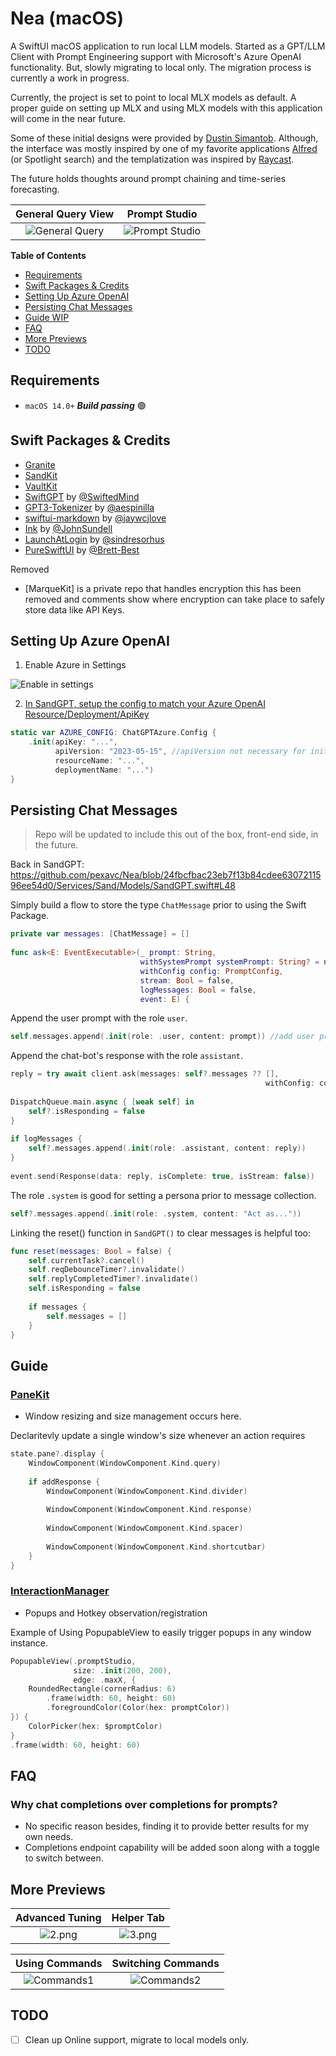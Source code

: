 # Nea (macOS)

A SwiftUI macOS application to run local LLM models. Started as a GPT/LLM Client with Prompt Engineering support with Microsoft's Azure OpenAI functionality. But, slowly migrating to local only. The migration process is currently a work in progress.

Currently, the project is set to point to local MLX models as default. A proper guide on setting up MLX and using MLX models with this application will come in the near future.

Some of these initial designs were provided by [Dustin Simantob](https://www.linkedin.com/in/dustinsimantob). Although, the interface was mostly inspired by one of my favorite applications [Alfred](https://en.wikipedia.org/wiki/Alfred_(software)) (or Spotlight search) and the templatization was inspired by [Raycast](https://www.raycast.com).

The future holds thoughts around prompt chaining and time-series forecasting.

General Query View           |  Prompt Studio
:-------------------------:|:-------------------------:
![General Query](https://stoic-static-files.s3.us-west-1.amazonaws.com/neatia/demos/simple_query.gif)  | ![Prompt Studio](https://stoic-static-files.s3.us-west-1.amazonaws.com/neatia/demos/prompt_creation.gif)

**Table of Contents**
- [Requirements](#requirements)
- [Swift Packages & Credits](#swift-packages-&-credits)
- [Setting Up Azure OpenAI](#setting-up-azure-openai)
- [Persisting Chat Messages](#persisting-chat-messages)
- [Guide WIP](#guide)
- [FAQ](#FAQ)
- [More Previews](#more-previews)
- [TODO](#TODO)

## Requirements

- `macOS 14.0+`  ***Build passing*** 🟢

## Swift Packages & Credits

- [Granite](https://github.com/riteshpakala/Granite)
- [SandKit](https://github.com/riteshpakala/SandKit)
- [VaultKit](https://github.com/pexavc/VaultKit)
- [SwiftGPT](https://github.com/SwiftedMind/GPTSwift) by [@SwiftedMind](https://github.com/SwiftedMind)
- [GPT3-Tokenizer](https://github.com/aespinilla/GPT3-Tokenizer) by [@aespinilla](https://github.com/aespinilla)
- [swiftui-markdown](https://github.com/jaywcjlove/swiftui-markdown) by [@jaywcjlove](https://github.com/jaywcjlove)
- [Ink](https://github.com/JohnSundell/Ink) by [@JohnSundell](https://github.com/JohnSundell)
- [LaunchAtLogin](https://github.com/sindresorhus/LaunchAtLogin) by [@sindresorhus](https://github.com/sindresorhus)
- [PureSwiftUI](https://github.com/CodeSlicing/pure-swift-ui) by [@Brett-Best](https://github.com/Brett-Best)

Removed
- [MarqueKit] is a private repo that handles encryption this has been removed and comments show where encryption can take place to safely store data like API Keys. 

## Setting Up Azure OpenAI
1. Enable Azure in Settings

![Enable in settings](README_Assets/5.png)

2. [In SandGPT, setup the config to match your Azure OpenAI Resource/Deployment/ApiKey](https://github.com/pexavc/Nea/tree/main/Services/Sand/Client/SandGPT.swift#L36-L40)

```swift
static var AZURE_CONFIG: ChatGPTAzure.Config {
    .init(apiKey: "...",
          apiVersion: "2023-05-15", //apiVersion not necessary for initialization
          resourceName: "...",
          deploymentName: "...")
}
```

## Persisting Chat Messages
> Repo will be updated to include this out of the box, front-end side, in the future.

Back in SandGPT: 
https://github.com/pexavc/Nea/blob/24fbcfbac23eb7f13b84cdee6307211596ee54d0/Services/Sand/Models/SandGPT.swift#L48

Simply build a flow to store the type `ChatMessage` prior to using the Swift Package.

```swift
private var messages: [ChatMessage] = []
    
func ask<E: EventExecutable>(_ prompt: String,
                             withSystemPrompt systemPrompt: String? = nil,
                             withConfig config: PromptConfig,
                             stream: Bool = false,
                             logMessages: Bool = false,
                             event: E) {
```

Append the user prompt with the role `user`.

```swift
self.messages.append(.init(role: .user, content: prompt)) //add user prompt
```

Append the chat-bot's response with the role `assistant`.
```swift
reply = try await client.ask(messages: self?.messages ?? [],
                                                         withConfig: config)
                            
DispatchQueue.main.async { [weak self] in
    self?.isResponding = false
}
    
if logMessages {
    self?.messages.append(.init(role: .assistant, content: reply))
}
    
event.send(Response(data: reply, isComplete: true, isStream: false))
```

The role `.system` is good for setting a persona prior to message collection.

```swift
self?.messages.append(.init(role: .system, content: "Act as..."))
```

Linking the reset() function in `SandGPT()` to clear messages is helpful too:

```swift
func reset(messages: Bool = false) {
    self.currentTask?.cancel()
    self.reqDebounceTimer?.invalidate()
    self.replyCompletedTimer?.invalidate()
    self.isResponding = false
    
    if messages {
        self.messages = []
    }
}
```    
                           

## Guide

### [PaneKit](https://github.com/pexavc/Nea/tree/main/Services/Environment/Models/PaneKit)
- Window resizing and size management occurs here.

Declaritevly update a single window's size whenever an action requires 

```swift
state.pane?.display {
    WindowComponent(WindowComponent.Kind.query)
    
    if addResponse {
        WindowComponent(WindowComponent.Kind.divider)
        
        WindowComponent(WindowComponent.Kind.response)
        
        WindowComponent(WindowComponent.Kind.spacer)
        
        WindowComponent(WindowComponent.Kind.shortcutbar)
    }
}
```

### [InteractionManager](https://github.com/pexavc/Nea/blob/main/Services/Environment/Models/InteractionManager.swift)
- Popups and Hotkey observation/registration

Example of Using PopupableView to easily trigger popups in any window instance.

```swift
PopupableView(.promptStudio,
              size: .init(200, 200),
              edge: .maxX, {
    RoundedRectangle(cornerRadius: 6)
        .frame(width: 60, height: 60)
        .foregroundColor(Color(hex: promptColor))
}) {
    ColorPicker(hex: $promptColor)
}
.frame(width: 60, height: 60)
```

## FAQ

### Why chat completions over completions for prompts?
- No specific reason besides, finding it to provide better results for my own needs.
- Completions endpoint capability will be added soon along with a toggle to switch between.

## More Previews

Advanced Tuning           |  Helper Tab
:-------------------------:|:-------------------------:
![2.png](README_Assets/4.png) | ![3.png](README_Assets/3.png)

Using Commands           |  Switching Commands
:-------------------------:|:-------------------------:
![Commands1](https://stoic-static-files.s3.us-west-1.amazonaws.com/neatia/demos/commands_1.gif) | ![Commands2](https://stoic-static-files.s3.us-west-1.amazonaws.com/neatia/demos/commands_2.gif)


## TODO

- [ ] Clean up Online support, migrate to local models only.
